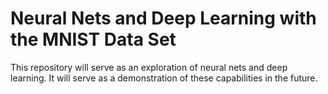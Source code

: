 # Neural Nets and Deep Learning with the MNIST Data Set
This repository will serve as an exploration of neural nets and deep learning.
It will serve as a demonstration of these capabilities in the future.
